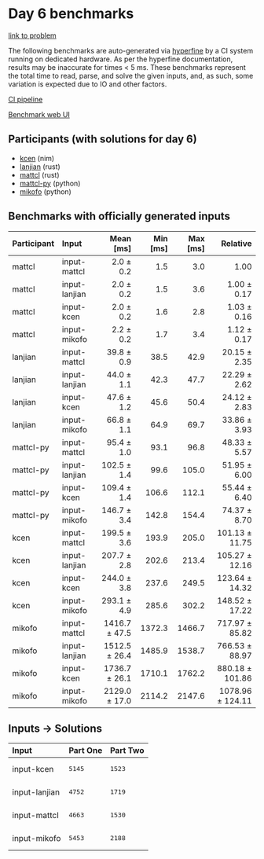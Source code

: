 # Day 6 benchmarks

[link to problem](https://adventofcode.com/2024/day/6)

The following benchmarks are auto-generated via
[hyperfine](https://github.com/sharkdp/hyperfine) by a CI system running on
dedicated hardware. As per the hyperfine documentation, results may be
inaccurate for times < 5 ms. These benchmarks represent the total time to read,
parse, and solve the given inputs, and, as such, some variation is expected due
to IO and other factors.

[CI pipeline](http://ci.papercode.net:8080/teams/main/pipelines/aoc2024)

[Benchmark web UI](https://aoc.ancalagon.black)


## Participants (with solutions for day 6)

- [kcen](https://github.com/kcen/aoc2024) (nim)
- [lanjian](https://github.com/lanjian/aoc-2024) (rust)
- [mattcl](https://github.com/mattcl/aoc2024) (rust)
- [mattcl-py](https://github.com/mattcl/aoc2024-py) (python)
- [mikofo](https://github.com/mikofo/aoc2024) (python)


## Benchmarks with officially generated inputs

| Participant | Input | Mean [ms] | Min [ms] | Max [ms] | Relative |
|:---|:---|---:|---:|---:|---:|
| mattcl | input-mattcl | 2.0 ± 0.2 | 1.5 | 3.0 | 1.00 |
| mattcl | input-lanjian | 2.0 ± 0.2 | 1.5 | 3.6 | 1.00 ± 0.17 |
| mattcl | input-kcen | 2.0 ± 0.2 | 1.6 | 2.8 | 1.03 ± 0.16 |
| mattcl | input-mikofo | 2.2 ± 0.2 | 1.7 | 3.4 | 1.12 ± 0.17 |
| lanjian | input-mattcl | 39.8 ± 0.9 | 38.5 | 42.9 | 20.15 ± 2.35 |
| lanjian | input-lanjian | 44.0 ± 1.1 | 42.3 | 47.7 | 22.29 ± 2.62 |
| lanjian | input-kcen | 47.6 ± 1.2 | 45.6 | 50.4 | 24.12 ± 2.83 |
| lanjian | input-mikofo | 66.8 ± 1.1 | 64.9 | 69.7 | 33.86 ± 3.93 |
| mattcl-py | input-mattcl | 95.4 ± 1.0 | 93.1 | 96.8 | 48.33 ± 5.57 |
| mattcl-py | input-lanjian | 102.5 ± 1.4 | 99.6 | 105.0 | 51.95 ± 6.00 |
| mattcl-py | input-kcen | 109.4 ± 1.4 | 106.6 | 112.1 | 55.44 ± 6.40 |
| mattcl-py | input-mikofo | 146.7 ± 3.4 | 142.8 | 154.4 | 74.37 ± 8.70 |
| kcen | input-mattcl | 199.5 ± 3.6 | 193.9 | 205.0 | 101.13 ± 11.75 |
| kcen | input-lanjian | 207.7 ± 2.8 | 202.6 | 213.4 | 105.27 ± 12.16 |
| kcen | input-kcen | 244.0 ± 3.8 | 237.6 | 249.5 | 123.64 ± 14.32 |
| kcen | input-mikofo | 293.1 ± 4.9 | 285.6 | 302.2 | 148.52 ± 17.22 |
| mikofo | input-mattcl | 1416.7 ± 47.5 | 1372.3 | 1466.7 | 717.97 ± 85.82 |
| mikofo | input-lanjian | 1512.5 ± 26.4 | 1485.9 | 1538.7 | 766.53 ± 88.97 |
| mikofo | input-kcen | 1736.7 ± 26.1 | 1710.1 | 1762.2 | 880.18 ± 101.86 |
| mikofo | input-mikofo | 2129.0 ± 17.0 | 2114.2 | 2147.6 | 1078.96 ± 124.11 |


## Inputs -> Solutions

| Input | Part One | Part Two |
|:---|:---|:---|
|input-kcen|<pre>5145</pre>|<pre>1523</pre>|
|input-lanjian|<pre>4752</pre>|<pre>1719</pre>|
|input-mattcl|<pre>4663</pre>|<pre>1530</pre>|
|input-mikofo|<pre>5453</pre>|<pre>2188</pre>|